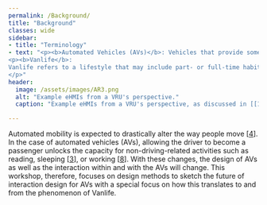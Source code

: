 ```yaml
---
permalink: /Background/
title: "Background"
classes: wide
sidebar:
- title: "Terminology"
- text: "<p><b>Automated Vehicles (AVs)</b>: Vehicles that provide some level of automation, thereby reducing the effort of the human driver for the primary driving task. In this workshop, we focus on AVs that do not need an attentive driver at all times, thus SAE Levels 3 and above.</p>
<p><b>Vanlife</b>:  
Vanlife refers to a lifestyle that may include part- or full-time habitation of a modified van.
</p>"
header:
  image: /assets/images/AR3.png
  alt: "Example eHMIs from a VRU's perspective."
  caption: "Example eHMIs from a VRU's perspective, as discussed in [[16](../References/#ref16)] and [[19](../References/#ref19)], and a suggestion by [DALL-E](https://labs.openai.com/s/n0exiQaJInJTGlYDCYF28W88)."

---
```


Automated mobility is expected to drastically alter the way people move [[4]({{site.baseurl}}/References/#ref4)]. In the case of automated vehicles (AVs),
allowing the driver to become a passenger unlocks the capacity for non-driving-related activities such as reading,
sleeping [[3]({{site.baseurl}}/References/#ref3)], or working [[8]({{site.baseurl}}/References/#ref8)].
With these changes, the design of AVs as well as the interaction within and with the AVs will change. This workshop,
therefore, focuses on design methods to sketch the future of interaction design for AVs with a special focus on how this
translates to and from the phenomenon of Vanlife.